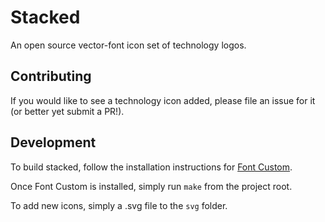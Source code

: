 # Stacked

An open source vector-font icon set of technology logos.

## Contributing

If you would like to see a technology icon added, please file an issue for it (or better yet submit a PR!).

## Development

To build stacked, follow the installation instructions for [Font Custom](http://fontcustom.com/).

Once Font Custom is installed, simply run `make` from the project root.

To add new icons, simply a .svg file to the `svg` folder.